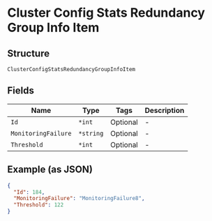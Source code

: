 
# Cluster Config Stats Redundancy Group Info Item

## Structure

`ClusterConfigStatsRedundancyGroupInfoItem`

## Fields

| Name | Type | Tags | Description |
|  --- | --- | --- | --- |
| `Id` | `*int` | Optional | - |
| `MonitoringFailure` | `*string` | Optional | - |
| `Threshold` | `*int` | Optional | - |

## Example (as JSON)

```json
{
  "Id": 184,
  "MonitoringFailure": "MonitoringFailure8",
  "Threshold": 122
}
```

